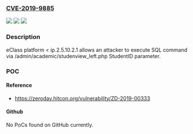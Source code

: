 ### [CVE-2019-9885](https://cve.mitre.org/cgi-bin/cvename.cgi?name=CVE-2019-9885)
![](https://img.shields.io/static/v1?label=Product&message=eclass&color=blue)
![](https://img.shields.io/static/v1?label=Version&message=ip%3C%202.25.10.2.1%20&color=brighgreen)
![](https://img.shields.io/static/v1?label=Vulnerability&message=CWE-89%20SQL%20Injection&color=brighgreen)

### Description

eClass platform < ip.2.5.10.2.1 allows an attacker to execute SQL command via /admin/academic/studenview_left.php StudentID parameter.

### POC

#### Reference
- https://zeroday.hitcon.org/vulnerability/ZD-2019-00333

#### Github
No PoCs found on GitHub currently.

